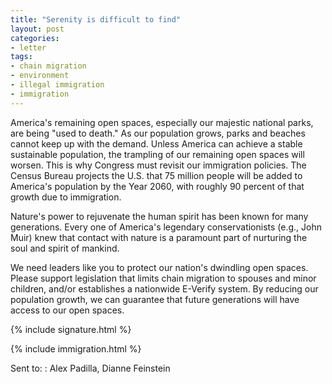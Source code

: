 ```yaml
---
title: "Serenity is difficult to find"
layout: post
categories:
- letter
tags:
- chain migration
- environment
- illegal immigration
- immigration
---
```


America's remaining open spaces, especially our majestic national parks, are being "used to death." As our population grows, parks and beaches cannot keep up with the demand. Unless America can achieve a stable sustainable population, the trampling of our remaining open spaces will worsen. This is why Congress must revisit our immigration policies. The Census Bureau projects the U.S. that 75 million people will be added to America's population by the Year 2060, with roughly 90 percent of that growth due to immigration.

Nature's power to rejuvenate the human spirit has been known for many generations. Every one of America's legendary conservationists (e.g., John Muir) knew that contact with nature is a paramount part of nurturing the soul and spirit of mankind.

We need leaders like you to protect our nation's dwindling open spaces. Please support legislation that limits chain migration to spouses and minor children, and/or establishes a nationwide E-Verify system. By reducing our population growth, we can guarantee that future generations will have access to our open spaces.

{% include signature.html %}

{% include immigration.html %}

Sent to:
: Alex Padilla, Dianne Feinstein
